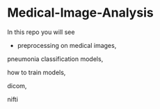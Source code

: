 # Medical-Image-Analysis

In this repo you will see 
  
  - preprocessing on medical images,
  
  pneumonia classification models,
  
  how to train models,
  
  dicom,
  
  nifti
  
 
